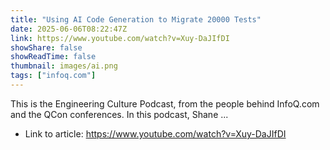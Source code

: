 ```yaml
---
title: "Using AI Code Generation to Migrate 20000 Tests"
date: 2025-06-06T08:22:47Z
link: https://www.youtube.com/watch?v=Xuy-DaJIfDI
showShare: false
showReadTime: false
thumbnail: images/ai.png
tags: ["infoq.com"]
---
```

This is the Engineering Culture Podcast, from the people behind InfoQ.com and the QCon conferences. In this podcast, Shane ...

- Link to article: https://www.youtube.com/watch?v=Xuy-DaJIfDI